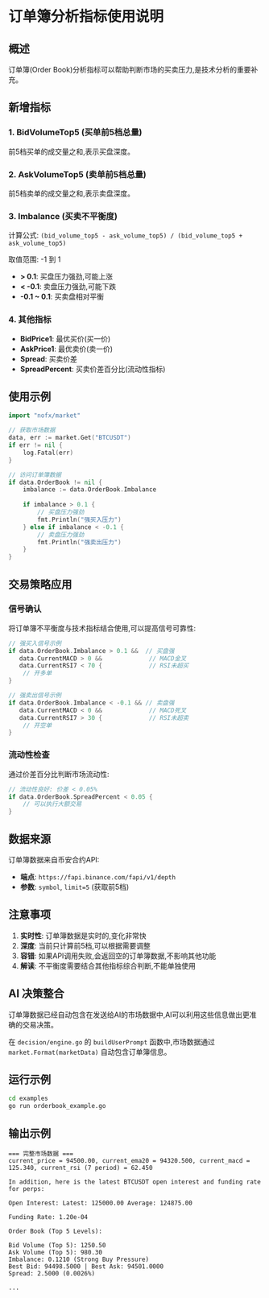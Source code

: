 # 订单簿分析指标使用说明

## 概述

订单簿(Order Book)分析指标可以帮助判断市场的买卖压力,是技术分析的重要补充。

## 新增指标

### 1. BidVolumeTop5 (买单前5档总量)
前5档买单的成交量之和,表示买盘深度。

### 2. AskVolumeTop5 (卖单前5档总量)
前5档卖单的成交量之和,表示卖盘深度。

### 3. Imbalance (买卖不平衡度)
计算公式: `(bid_volume_top5 - ask_volume_top5) / (bid_volume_top5 + ask_volume_top5)`

取值范围: -1 到 1
- **> 0.1**: 买盘压力强劲,可能上涨
- **< -0.1**: 卖盘压力强劲,可能下跌
- **-0.1 ~ 0.1**: 买卖盘相对平衡

### 4. 其他指标
- **BidPrice1**: 最优买价(买一价)
- **AskPrice1**: 最优卖价(卖一价)
- **Spread**: 买卖价差
- **SpreadPercent**: 买卖价差百分比(流动性指标)

## 使用示例

```go
import "nofx/market"

// 获取市场数据
data, err := market.Get("BTCUSDT")
if err != nil {
    log.Fatal(err)
}

// 访问订单簿数据
if data.OrderBook != nil {
    imbalance := data.OrderBook.Imbalance
    
    if imbalance > 0.1 {
        // 买盘压力强劲
        fmt.Println("强买入压力")
    } else if imbalance < -0.1 {
        // 卖盘压力强劲
        fmt.Println("强卖出压力")
    }
}
```

## 交易策略应用

### 信号确认
将订单簿不平衡度与技术指标结合使用,可以提高信号可靠性:

```go
// 强买入信号示例
if data.OrderBook.Imbalance > 0.1 &&  // 买盘强
   data.CurrentMACD > 0 &&             // MACD金叉
   data.CurrentRSI7 < 70 {             // RSI未超买
    // 开多单
}

// 强卖出信号示例
if data.OrderBook.Imbalance < -0.1 && // 卖盘强
   data.CurrentMACD < 0 &&             // MACD死叉
   data.CurrentRSI7 > 30 {             // RSI未超卖
    // 开空单
}
```

### 流动性检查
通过价差百分比判断市场流动性:

```go
// 流动性良好: 价差 < 0.05%
if data.OrderBook.SpreadPercent < 0.05 {
    // 可以执行大额交易
}
```

## 数据来源

订单簿数据来自币安合约API:
- **端点**: `https://fapi.binance.com/fapi/v1/depth`
- **参数**: `symbol`, `limit=5` (获取前5档)

## 注意事项

1. **实时性**: 订单簿数据是实时的,变化非常快
2. **深度**: 当前只计算前5档,可以根据需要调整
3. **容错**: 如果API调用失败,会返回空的订单簿数据,不影响其他功能
4. **解读**: 不平衡度需要结合其他指标综合判断,不能单独使用

## AI 决策整合

订单簿数据已经自动包含在发送给AI的市场数据中,AI可以利用这些信息做出更准确的交易决策。

在 `decision/engine.go` 的 `buildUserPrompt` 函数中,市场数据通过 `market.Format(marketData)` 自动包含订单簿信息。

## 运行示例

```bash
cd examples
go run orderbook_example.go
```

## 输出示例

```
=== 完整市场数据 ===
current_price = 94500.00, current_ema20 = 94320.500, current_macd = 125.340, current_rsi (7 period) = 62.450

In addition, here is the latest BTCUSDT open interest and funding rate for perps:

Open Interest: Latest: 125000.00 Average: 124875.00

Funding Rate: 1.20e-04

Order Book (Top 5 Levels):

Bid Volume (Top 5): 1250.50
Ask Volume (Top 5): 980.30
Imbalance: 0.1210 (Strong Buy Pressure)
Best Bid: 94498.5000 | Best Ask: 94501.0000
Spread: 2.5000 (0.0026%)

...
```

